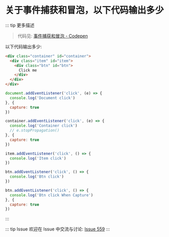 # 关于事件捕获和冒泡，以下代码输出多少

::: tip 更多描述 
 > 代码见: [事件捕获和冒泡 - Codepen](https://codepen.io/shanyue/pen/gOmxmqw?editors=1000)

以下代码输出多少:

``` html
<div class="container" id="container">
  <div class="item" id="item">
    <div class="btn" id="btn">
      Click me
    </div>
  </div>
</div>
```

``` js
document.addEventListener('click', (e) => {
  console.log('Document click')
}, {
  capture: true
})

container.addEventListener('click', (e) => {
  console.log('Container click')
  // e.stopPropagation()
}, {
  capture: true
})

item.addEventListener('click', () => {
  console.log('Item click')
})

btn.addEventListener('click', () => {
  console.log('Btn click')
})

btn.addEventListener('click', () => {
  console.log('Btn click When Capture')
}, {
  capture: true
})

``` 
::: 

::: tip Issue 
 欢迎在 Issue 中交流与讨论: [Issue 559](https://github.com/shfshanyue/Daily-Question/issues/559) 
:::



